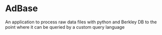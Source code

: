 # AdBase
An application to process raw data files with python and Berkley DB to the point where it can be queried by a custom query language
